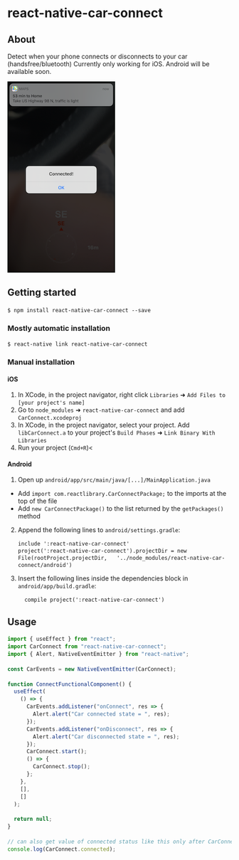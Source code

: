 # react-native-car-connect

## About

Detect when your phone connects or disconnects to your car (handsfree/bluetooth)
Currently only working for iOS. Android will be available soon.

![Alt Text](example.png)

## Getting started

`$ npm install react-native-car-connect --save`

### Mostly automatic installation

`$ react-native link react-native-car-connect`

### Manual installation

#### iOS

1. In XCode, in the project navigator, right click `Libraries` ➜ `Add Files to [your project's name]`
2. Go to `node_modules` ➜ `react-native-car-connect` and add `CarConnect.xcodeproj`
3. In XCode, in the project navigator, select your project. Add `libCarConnect.a` to your project's `Build Phases` ➜ `Link Binary With Libraries`
4. Run your project (`Cmd+R`)<

#### Android

1. Open up `android/app/src/main/java/[...]/MainApplication.java`

- Add `import com.reactlibrary.CarConnectPackage;` to the imports at the top of the file
- Add `new CarConnectPackage()` to the list returned by the `getPackages()` method

2. Append the following lines to `android/settings.gradle`:
   ```
   include ':react-native-car-connect'
   project(':react-native-car-connect').projectDir = new File(rootProject.projectDir, 	'../node_modules/react-native-car-connect/android')
   ```
3. Insert the following lines inside the dependencies block in `android/app/build.gradle`:
   ```
     compile project(':react-native-car-connect')
   ```

## Usage

```javascript
import { useEffect } from "react";
import CarConnect from "react-native-car-connect";
import { Alert, NativeEventEmitter } from "react-native";

const CarEvents = new NativeEventEmitter(CarConnect);

function ConnectFunctionalComponent() {
  useEffect(
    () => {
      CarEvents.addListener("onConnect", res => {
        Alert.alert("Car connected state = ", res);
      });
      CarEvents.addListener("onDisconnect", res => {
        Alert.alert("Car disconnected state = ", res);
      });
      CarConnect.start();
      () => {
        CarConnect.stop();
      };
    },
    [],
    []
  );

  return null;
}

// can also get value of connected status like this only after CarConnect.start is called
console.log(CarConnect.connected);
```
